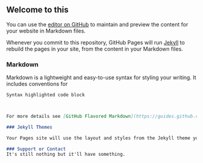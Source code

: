 ## Welcome to this


You can use the [editor on GitHub](https://github.com/Evaalee/Hello-Githup/edit/master/README.md) to maintain and preview the content for your website in Markdown files.

Whenever you commit to this repository, GitHub Pages will run [Jekyll](https://jekyllrb.com/) to rebuild the pages in your site, from the content in your Markdown files.

### Markdown

Markdown is a lightweight and easy-to-use syntax for styling your writing. It includes conventions for

```markdown
Syntax highlighted code block



For more details see [GitHub Flavored Markdown](https://guides.github.com/features/mastering-markdown/).

### Jekyll Themes

Your Pages site will use the layout and styles from the Jekyll theme you have selected in your [repository settings](https://github.com/Evaalee/Hello-Githup/settings). The name of this theme is saved in the Jekyll `_config.yml` configuration file.

### Support or Contact
It's still nothing but it'll have something.
